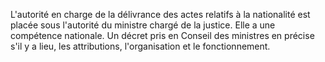 L'autorité en charge de la délivrance des actes relatifs à la nationalité est placée sous l'autorité du ministre chargé de la justice.
Elle a une compétence nationale.
Un décret pris en Conseil des ministres en précise s'il y a lieu, les attributions, l'organisation et le fonctionnement.
